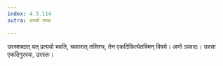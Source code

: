 ```yaml
---
index: 4.3.114
sutra: उरसो यच्च

---
```

उरस्शब्दात् यत् प्रत्ययो भवति, चकारात् तसिश्च, तेन एकदिकित्येतस्मिन् विषये। अणो ऽपवादः। उरसा एकदिगुरस्यः, उरस्तः।